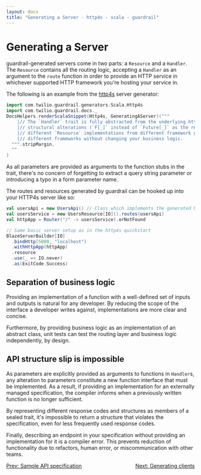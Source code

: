 ```yaml
---
layout: docs
title: "Generating a Server - http4s - scala - guardrail"
---
```


Generating a Server
===================

guardrail-generated servers come in two parts: a `Resource` and a `Handler`. The `Resource` contains all the routing logic, accepting a `Handler` as an argument to the `route` function in order to provide an HTTP service in whichever supported HTTP framework you're hosting your service in.

The following is an example from the [http4s](https://github.com/http4s/http4s) server generator:

```scala mdoc:passthrough
import com.twilio.guardrail.generators.Scala.Http4s
import com.twilio.guardrail.docs._
DocsHelpers.renderScalaSnippet(Http4s, GeneratingAServer)("""
    |// The `Handler` trait is fully abstracted from the underlying http framework. As a result, with the exception of some
    |// structural alterations (`F[_]` instead of `Future[_]` as the return type) the same handlers can be used with
    |// different `Resource` implementations from different framework generators. This permits greater compatibility between
    |// different frameworks without changing your business logic.
  """.stripMargin,
  ""
)
```

As all parameters are provided as arguments to the function stubs in the trait, there's no concern of forgetting to extract a query string parameter or introducing a typo in a form parameter name.

The routes and resources generated by guardrail can be hooked up into your HTTP4s server like so:

```scala
val usersApi = new UsersApi() // Class which implements the generated UsersHandler from guardrail
val usersService = new UsersResource[IO]().routes(usersApi)
val httpApp = Router("/" -> usersService).orNotFound

// Same basic server setup as in the http4s quickstart
BlazeServerBuilder[IO]
  .bindHttp(5000, "localhost")
  .withHttpApp(httpApp)
  .resource
  .use(_ => IO.never)
  .as(ExitCode.Success)
```

Separation of business logic
----------------------------

Providing an implementation of a function with a well-defined set of inputs and outputs is natural for any developer. By reducing the scope of the interface a developer writes against, implementations are more clear and concise.

Furthermore, by providing business logic as an implementation of an abstract class, unit tests can test the routing layer and business logic independently, by design.

API structure slip is impossible
--------------------------------

As parameters are explicitly provided as arguments to functions in `Handler`s, any alteration to parameters constitute a new function interface that must be implemented. As a result, if providing an implementation for an externally managed specification, the compiler informs when a previously written function is no longer sufficient.

By representing different response codes and structures as members of a sealed trait, it's impossible to return a structure that violates the specification, even for less frequently used response codes.

Finally, describing an endpoint in your specification without providing an implementation for it is a compiler error. This prevents reduction of functionality due to refactors, human error, or miscommunication with other teams.

<span style="float: left">[Prev: Sample API specification](sample-api-specification)</span>
<span style="float: right">[Next: Generating clients](generating-clients)</span>
